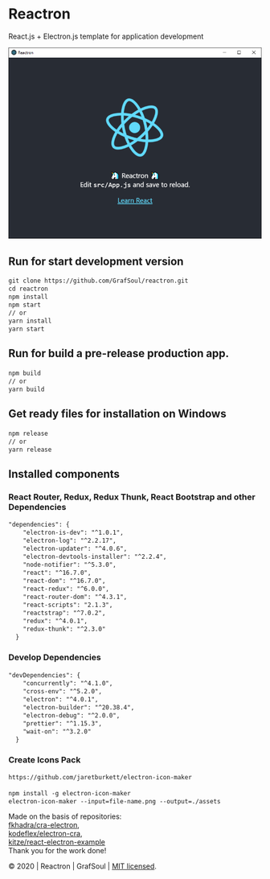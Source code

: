 # Reactron

React.js + Electron.js template for application development

![alt text](/design/screen.png 'Reactron')

## Run for start development version

```
git clone https://github.com/GrafSoul/reactron.git
cd reactron
npm install
npm start
// or
yarn install
yarn start
```

## Run for build a pre-release production app.

```
npm build
// or
yarn build
```

## Get ready files for installation on Windows

```
npm release
// or
yarn release
```

## Installed components

### React Router, Redux, Redux Thunk, React Bootstrap and other Dependencies

```
"dependencies": {
    "electron-is-dev": "^1.0.1",
    "electron-log": "^2.2.17",
    "electron-updater": "^4.0.6",
    "electron-devtools-installer": "^2.2.4",
    "node-notifier": "^5.3.0",
    "react": "^16.7.0",
    "react-dom": "^16.7.0",
    "react-redux": "^6.0.0",
    "react-router-dom": "^4.3.1",
    "react-scripts": "2.1.3",
    "reactstrap": "^7.0.2",
    "redux": "^4.0.1",
    "redux-thunk": "^2.3.0"
  }
```

### Develop Dependencies

```
"devDependencies": {
    "concurrently": "^4.1.0",
    "cross-env": "^5.2.0",
    "electron": "^4.0.1",
    "electron-builder": "^20.38.4",
    "electron-debug": "^2.0.0",
    "prettier": "^1.15.3",
    "wait-on": "^3.2.0"
  }
```

### Create Icons Pack

```
https://github.com/jaretburkett/electron-icon-maker

npm install -g electron-icon-maker
electron-icon-maker --input=file-name.png --output=./assets
```

Made on the basis of repositories:  
[fkhadra/cra-electron],  
[kodeflex/electron-cra],  
[kitze/react-electron-example]  
Thank you for the work done!

&#169; 2020 | Reactron | GrafSoul | [MIT licensed].

[mit licensed]: https://github.com/GrafSoul/reactron/blob/master/LICENSE
[fkhadra/cra-electron]: https://github.com/fkhadra/cra-electron
[kodeflex/electron-cra]: https://github.com/kodeflex/electron-cra
[kitze/react-electron-example]: https://github.com/kitze/react-electron-example
